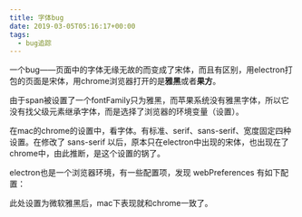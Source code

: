 ```yaml
---
title: 字体bug
date: 2019-03-05T05:16:17+00:00
tags:
  - bug追踪
---
```

一个bug——页面中的字体无缘无故的而变成了宋体，而且有区别，用electron打包的页面是宋体，用chrome浏览器打开的是**雅黑**或者**果方**。

由于span被设置了一个fontFamily只为雅黑，而苹果系统没有雅黑字体，所以它没有找父级元素继承字体，而是选择了浏览器的环境变量（设置）。

在mac的chrome的设置中，看字体。有标准、serif、sans-serif、宽度固定四种设置。在修改了 sans-serif 以后，原本只在electron中出现的宋体，也出现在了chrome中，由此推断，是这个设置的锅了。

electron也是一个浏览器环境，有一些配置项，发现 webPreferences 有如下配置：

此处设置为微软雅黑后，mac下表现就和chrome一致了。
